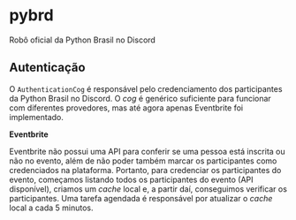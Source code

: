 # pybrd

Robô oficial da Python Brasil no Discord

## Autenticação

O `AuthenticationCog` é responsável pelo credenciamento dos participantes da Python Brasil no Discord. O *cog* é genérico suficiente para funcionar com diferentes provedores, mas até agora apenas Eventbrite foi implementado.

**Eventbrite**

Eventbrite não possui uma API para conferir se uma pessoa está inscrita ou não no evento, além de não poder também marcar os participantes como credenciados na plataforma. Portanto, para credenciar os participantes do evento, começamos listando todos os participantes do evento (API disponível), criamos um *cache* local e, a partir daí, conseguimos verificar os participantes. Uma tarefa agendada é responsável por atualizar o *cache* local a cada 5 minutos.